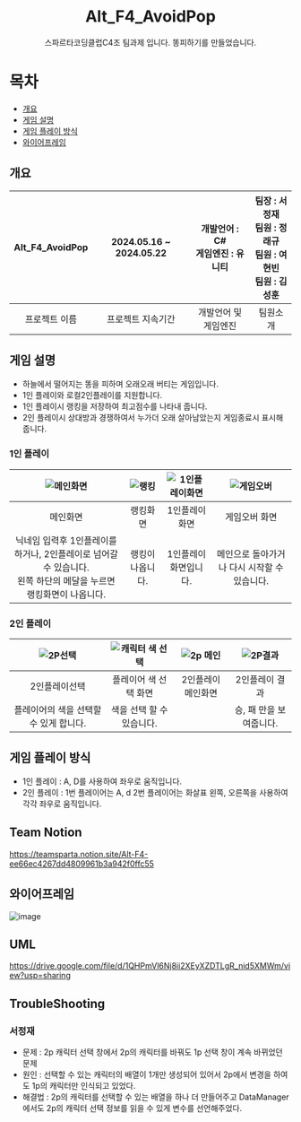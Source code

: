 <div align="center"><h1> Alt_F4_AvoidPop</h1>
스파르타코딩클럽C4조 팀과제 입니다. 똥피하기를 만들었습니다.</div>


# 목차
  - [개요](#개요) 
  - [게임 설명](#게임-설명)
  - [게임 플레이 방식](#게임-플레이-방식)
  - [와이어프레임](#와이어프레임)
## 개요

|Alt_F4_AvoidPop|2024.05.16 ~ 2024.05.22| 개발언어 : C# <br> 게임엔진 : 유니티|   팀장 : 서정재<br> 팀원 : 정래규<br>  팀원 : 여현빈 <br> 팀원 : 김성훈 |
|:----:|:----:|:----:|:----:|
|프로젝트 이름 |프로젝트 지속기간|개발언어 및 게임엔진|팀원소개|

## 게임 설명
- 하늘에서 떨어지는 똥을 피하며 오래오래 버티는 게임입니다.<br>
- 1인 플레이와 로컬2인플레이를 지원합니다.
- 1인 플레이시 랭킹을 저장하여 최고점수를 나타내 줍니다.
- 2인 플레이시 상대방과 경쟁하여서 누가더 오래 살아남았는지 게임종료시 표시해 줍니다.

### 1인 플레이
|![메인화면](https://github.com/ChungRaeGyu/Alt_F4_AvoidPop/assets/125470068/bc2c365f-99fe-4ef0-8955-812115ea1d39)|![랭킹](https://github.com/ChungRaeGyu/Alt_F4_AvoidPop/assets/125470068/a61becdc-da9f-46af-886f-9808148b418a)|![1인플레이화면](https://github.com/ChungRaeGyu/Alt_F4_AvoidPop/assets/125470068/df6bb7a4-ed57-45cf-9c89-addfacf7a379)|![게임오버](https://github.com/ChungRaeGyu/Alt_F4_AvoidPop/assets/125470068/aba02879-e97f-453f-92ef-01faba82258e)|
|:---:|:---:|:---:|:---:|
|메인화면|랭킹화면|1인플레이화면|게임오버 화면|
|닉네임 입력후 1인플레이를 하거나, 2인플레이로 넘어갈 수 있습니다. <br>왼쪽 하단의 메달을 누르면 랭킹화면이 나옵니다.|랭킹이 나옵니다.|1인플레이 화면입니다.|메인으로 돌아가거나 다시 시작할 수 있습니다.

### 2인 플레이
|![2P선택](https://github.com/ChungRaeGyu/Alt_F4_AvoidPop/assets/125470068/387f2672-1780-4911-b850-94efeab63f6d)|![캐릭터 색 선택](https://github.com/ChungRaeGyu/Alt_F4_AvoidPop/assets/125470068/a09959c7-6915-4823-9533-bf830fa990a9)|![2p 메인](https://github.com/ChungRaeGyu/Alt_F4_AvoidPop/assets/125470068/fe9e3642-1ae8-4a01-96f3-09cd5eaa1541)|![2P결과](https://github.com/ChungRaeGyu/Alt_F4_AvoidPop/assets/125470068/ceba4789-f861-46f2-b5a4-bb85f30d218b)|
|:---:|:---:|:---:|:---:|
|2인플레이선택|플레이어 색 선택 화면|2인플레이 메인화면|2인플레이 결과|
|플레이어의 색을 선택할 수 있게 합니다.|색을 선택 할 수 있습니다.||승, 패 만을 보여줍니다.|


## 게임 플레이 방식
- 1인 플레이 : A, D를 사용하여 좌우로 움직입니다.
- 2인 플레이 : 1번 플레이어는 A, d 2번 플레이어는 화살표 왼쪽, 오른쪽을 사용하여 각각 좌우로 움직입니다.


## Team Notion
https://teamsparta.notion.site/Alt-F4-ee66ec4267dd4809961b3a942f0ffc55


## 와이어프레임
![image](https://github.com/ChungRaeGyu/Alt_F4_AvoidPop_CODE/assets/125470068/5cf3a5bf-8652-4832-958e-7f76d87c0a75)


## UML
https://drive.google.com/file/d/1QHPmVl6Nj8ii2XEyXZDTLgR_nid5XMWm/view?usp=sharing
## TroubleShooting
### 서정재
- 문제 :  2p 캐릭터 선택 창에서 2p의 캐릭터를 바꿔도 1p 선택 창이 계속 바뀌었던 문제
- 원인 : 선택할 수 있는 캐릭터의 배열이 1개만 생성되어 있어서 2p에서 변경을 하여도 1p의 캐릭터만 인식되고 있었다.
- 해결법 : 2p의 캐릭터를 선택할 수 있는 배열을 하나 더 만들어주고 DataManager에서도 2p의 캐릭터 선택 정보를 읽을 수 있게 변수를 선언해주었다. 
